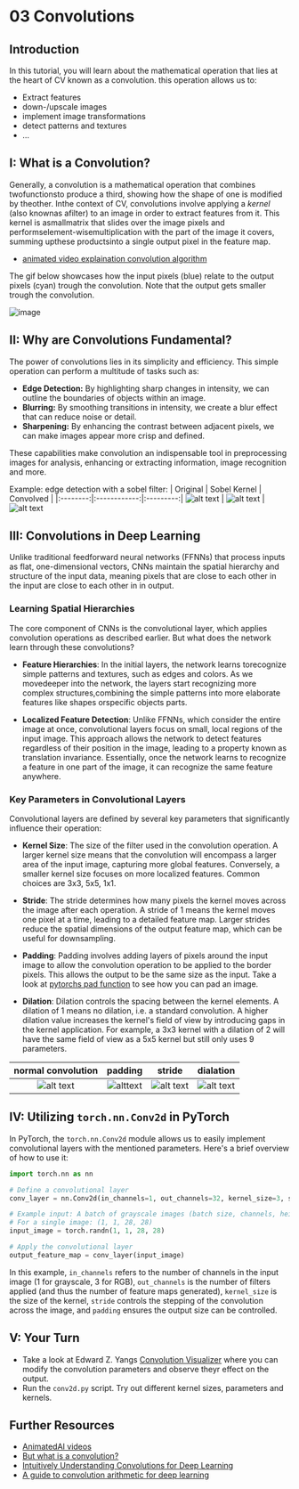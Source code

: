 # 03 Convolutions

## Introduction

In this tutorial, you will learn about the mathematical operation that lies at
the heart of CV known as a convolution.
this operation allows us to:
- Extract features
- down-/upscale images
- implement image transformations
- detect patterns and textures
- ...

## I: What is a Convolution?
Generally, a convolution is a mathematical operation that combines
twofunctionsto produce a third, showing how the shape of one is modified by
theother. Inthe context of CV, convolutions involve applying a *kernel* (also
knownas afilter) to an image in order to extract features from it. This kernel
is asmallmatrix that slides over the image pixels and
performselement-wisemultiplication with the part of the image it covers, summing
upthese productsinto a single output pixel in the feature map.

- [animated video explaination convolution algorithm](https://www.youtube.com/watch?v=eMXuk97NeSI)

The gif below showcases how the input pixels (blue) relate to the output pixels
(cyan) trough the convolution. Note that the output gets smaller trough the
convolution.

![image](img/no_padding_no_strides.gif)

## II: Why are Convolutions Fundamental?
The power of convolutions lies in its simplicity and efficiency. This simple
operation can perform a multitude of tasks such as:
- **Edge Detection:** By highlighting sharp changes in intensity, we can outline
the boundaries of objects within an image.
- **Blurring:** By smoothing transitions in intensity, we create a blur effect
that can reduce noise or detail.
- **Sharpening:** By enhancing the contrast between adjacent pixels, we can make
images appear more crisp and defined.

These capabilities make convolution an indispensable tool in preprocessing
images for analysis, enhancing or extracting information, image recognition and
more.


Example: edge detection with a sobel filter:
| Original | Sobel Kernel | Convolved |
|:--------:|:------------:|:---------:|
![alt text](img/cat.png) | ![alt text](img/sobel.png) | ![alt text](img/cat_edge.png)

## III: Convolutions in Deep Learning
Unlike traditional feedforward neural networks (FFNNs) that process inputs as
flat, one-dimensional vectors, CNNs maintain the spatial hierarchy and structure
of the input data, meaning pixels that are close to each other in the input are
close to each other in in output.

### Learning Spatial Hierarchies

The core component of CNNs is the convolutional layer, which applies convolution
operations as described earlier. But what does the network learn through these
convolutions?

- **Feature Hierarchies**: In the initial layers, the network learns torecognize
simple patterns and textures, such as edges and colors. As we movedeeper into
the network, the layers start recognizing more complex structures,combining the
simple patterns into more elaborate features like shapes orspecific objects
parts.

- **Localized Feature Detection**: Unlike FFNNs, which consider the entire image
at once, convolutional layers focus on small, local regions of the input image.
This approach allows the network to detect features regardless of their position
in the image, leading to a property known as translation invariance.
Essentially, once the network learns to recognize a feature in one part of the
image, it can recognize the same feature anywhere.

### Key Parameters in Convolutional Layers

Convolutional layers are defined by several key parameters that significantly
influence their operation:

- **Kernel Size**: The size of the filter used in the convolution operation. A
larger kernel size means that the convolution will encompass a larger area of
the input image, capturing more global features. Conversely, a smaller kernel
size focuses on more localized features. Common choices are 3x3, 5x5, 1x1.

- **Stride**: The stride determines how many pixels the kernel moves across the
image after each operation. A stride of 1 means the kernel moves one pixel at a
time, leading to a detailed feature map. Larger strides reduce the spatial
dimensions of the output feature map, which can be useful for downsampling.

- **Padding**: Padding involves adding layers of pixels around the input image
to allow the convolution operation to be applied to the border pixels. This
allows the output to be the same size as the input. Take a look at [pytorchs pad
function](https://pytorch.org/docs/stable/generated/torch.nn.functional.pad.html)
to see how you can pad an image.

- **Dilation**: Dilation controls the spacing between the kernel elements. A
dilation of 1 means no dilation, i.e. a standard convolution. A higher dilation
value increases the kernel's field of view by introducing gaps in the kernel
application. For example, a 3x3 kernel with a dilation of 2 will have the same
field of view as a 5x5 kernel but still only uses 9 parameters.

| normal convolution | padding | stride | dialation |
|:--------:|:------------:|:---------:|:---------:|
![alt text](img/no_padding_no_strides.gif) | ![alttext](img/same_padding_no_strides.gif)| ![alt text](img/padding_strides.gif) | ![alt text](img/dilation.gif)

## IV: Utilizing `torch.nn.Conv2d` in PyTorch

In PyTorch, the `torch.nn.Conv2d` module allows us to easily implement
convolutional layers with the mentioned parameters. Here's a brief overview of
how to use it:

```python
import torch.nn as nn

# Define a convolutional layer
conv_layer = nn.Conv2d(in_channels=1, out_channels=32, kernel_size=3, stride=1, padding=1)

# Example input: A batch of grayscale images (batch size, channels, height, width)
# For a single image: (1, 1, 28, 28)
input_image = torch.randn(1, 1, 28, 28)

# Apply the convolutional layer
output_feature_map = conv_layer(input_image)
```

In this example, `in_channels` refers to the number of channels in the input
image (1 for grayscale, 3 for RGB), `out_channels` is the number of filters
applied (and thus the number of feature maps generated), `kernel_size` is the
size of the kernel, `stride` controls the stepping of the convolution across the
image, and `padding` ensures the output size can be controlled.

## V: Your Turn

- Take a look at Edward Z. Yangs [Convolution
Visualizer](https://ezyang.github.io/convolution-visualizer/index.html) where
you can modify the convolution parameters and observe theyr effect on the output.
- Run the `conv2d.py` script. Try out different kernel sizes, parameters and kernels.


## Further Resources
- [AnimatedAI videos](https://www.youtube.com/@animatedai/videos)
- [But what is a convolution?](https://www.3blue1brown.com/lessons/convolutions)
- [Intuitively Understanding Convolutions for Deep Learning](https://towardsdatascience.com/intuitively-understanding-convolutions-for-deep-learning-1f6f42faee1)
- [A guide to convolution arithmetic for deep learning](https://arxiv.org/abs/1603.07285)